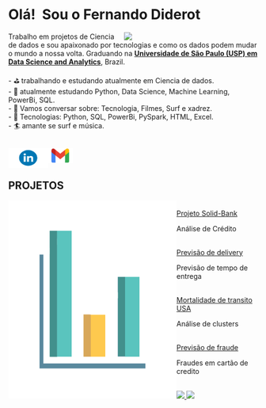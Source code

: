 # Olá!&nbsp; Sou o Fernando Diderot

<img src="https://www.datainsight.co.nz/hubfs/Dashboarding%20and%20Data%20Vis-1.png" min-width="400px" max-width="300px" width="270px" align="right">
<p align="left">
<p>
    Trabalho em projetos de Ciencia de dados e sou apaixonado por tecnologias e como os dados podem mudar o mundo a nossa volta. 
    Graduando na <a href="https://www5.usp.br/"  target="_blank"> <b>Universidade de São Paulo (USP) em Data Science and Analytics</b></a>, Brazil.
    
</p>

<p>
  - ⛳ trabalhando e estudando atualmente em Ciencia de dados.<br>
  - 📘 atualmente estudando Python, Data Science, Machine Learning, PowerBi, SQL.<br>
  - 💬 Vamos conversar sobre: Tecnologia, Filmes, Surf e xadrez.<br>
  - 📱 Tecnologias: Python, SQL, PowerBi, PySpark, HTML, Excel.<br>
  - 🏄 amante se surf e música.<br>
    <br>
  </p> 

<p align="center">
  <a href="https://www.linkedin.com/in/fernando-diderot"  target="_blank"><img align="left" alt="Fernando Diderot | Linkedin" width="80px"
 height="40px" src='https://github.com/Diderotcm/Diderotcm/blob/main/logos/Linkedin.png?raw=true' /></a>
  <a href="mailto:diderotmarinho@gmail.com"  target="_blank"><img align="left" alt="Fernando Diderot | Linkedin" width="50px"
  height="30px" src="https://github.com/Diderotcm/Diderotcm/blob/main/logos/Gmail-Logo.png?raw=true" /></a>

 </p>
<br>
<br>

## PROJETOS

<img align="left" width="340px" height="400px" alt="Projetos" src="https://github.com/Diderotcm/Diderotcm/blob/main/logos/data.gif?raw=true"/>

<p align="left">
 <br>
 </><a href="https://github.com/Diderotcm/Solid-bank" target="_blank">Projeto Solid-Bank</a> <br>
 <p>Análise de Crédito</p>
<br>
 <a href="https://github.com/Diderotcm/Delivery-Duration-Prediction" target="_blank">Previsão de delivery</a>  <br>
 <p>Previsão de tempo de entrega </p>
 <br>
 <a href="https://github.com/Diderotcm/Reducing-Traffic-Mortality-in-the-USA" target="_blank">Mortalidade de transito USA</a><br>
 <p>Análise de clusters</p>
<br>
 <a href="https://github.com/Diderotcm/Predict-Credit-Card-Fraud" target="_blank">Previsão de fraude</a> <br>
 <p>Fraudes em cartão de credito</p>
</p>
<br>

<div>
<a href="https://github.com/Diderotcm">
<img height="150em" src="https://github-readme-stats.vercel.app/api/top-langs/?username=Diderotcm&layout=compact&langs_count=7&theme=dracula"/>
<img height="150em" src="https://github-readme-stats.vercel.app/api?username=Diderotcm&show_icons=true&theme=dracula&include_all_commits=true&count_private=true"/>
</div>
